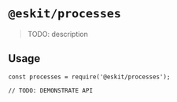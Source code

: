 # `@eskit/processes`

> TODO: description

## Usage

```
const processes = require('@eskit/processes');

// TODO: DEMONSTRATE API
```
